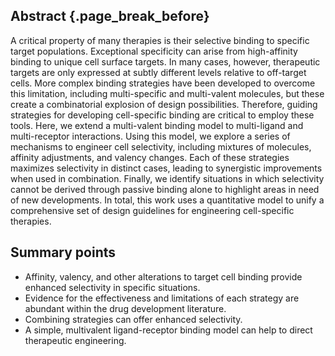 ## Abstract {.page_break_before}

A critical property of many therapies is their selective binding to specific target populations. Exceptional specificity can arise from high-affinity binding to unique cell surface targets. In many cases, however, therapeutic targets are only expressed at subtly different levels relative to off-target cells. More complex binding strategies have been developed to overcome this limitation, including multi-specific and multi-valent molecules, but these create a combinatorial explosion of design possibilities. Therefore, guiding strategies for developing cell-specific binding are critical to employ these tools. Here, we extend a multi-valent binding model to multi-ligand and multi-receptor interactions. Using this model, we explore a series of mechanisms to engineer cell selectivity, including mixtures of molecules, affinity adjustments, and valency changes. Each of these strategies maximizes selectivity in distinct cases, leading to synergistic improvements when used in combination. Finally, we identify situations in which selectivity cannot be derived through passive binding alone to highlight areas in need of new developments. In total, this work uses a quantitative model to unify a comprehensive set of design guidelines for engineering cell-specific therapies.

## Summary points

- Affinity, valency, and other alterations to target cell binding provide enhanced selectivity in specific situations.
- Evidence for the effectiveness and limitations of each strategy are abundant within the drug development literature.
- Combining strategies can offer enhanced selectivity.
- A simple, multivalent ligand-receptor binding model can help to direct therapeutic engineering.

